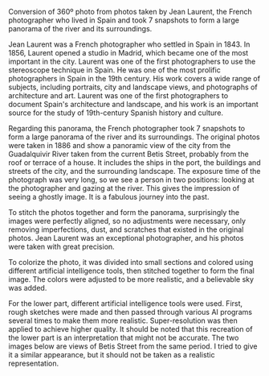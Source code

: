 Conversion of 360º photo from photos taken by Jean Laurent, the French photographer who lived in Spain and took 7 snapshots to form a large panorama of the river and its surroundings.

Jean Laurent was a French photographer who settled in Spain in 1843. In 1856, Laurent opened a studio in Madrid, which became one of the most important in the city. Laurent was one of the first photographers to use the stereoscope technique in Spain. He was one of the most prolific photographers in Spain in the 19th century. His work covers a wide range of subjects, including portraits, city and landscape views, and photographs of architecture and art. Laurent was one of the first photographers to document Spain's architecture and landscape, and his work is an important source for the study of 19th-century Spanish history and culture.

Regarding this panorama, the French photographer took 7 snapshots to form a large panorama of the river and its surroundings. The original photos were taken in 1886 and show a panoramic view of the city from the Guadalquivir River taken from the current Betis Street, probably from the roof or terrace of a house. It includes the ships in the port, the buildings and streets of the city, and the surrounding landscape. The exposure time of the photograph was very long, so we see a person in two positions: looking at the photographer and gazing at the river. This gives the impression of seeing a ghostly image. It is a fabulous journey into the past.

To stitch the photos together and form the panorama, surprisingly the images were perfectly aligned, so no adjustments were necessary, only removing imperfections, dust, and scratches that existed in the original photos. Jean Laurent was an exceptional photographer, and his photos were taken with great precision.

To colorize the photo, it was divided into small sections and colored using different artificial intelligence tools, then stitched together to form the final image. The colors were adjusted to be more realistic, and a believable sky was added.

For the lower part, different artificial intelligence tools were used. First, rough sketches were made and then passed through various AI programs several times to make them more realistic. Super-resolution was then applied to achieve higher quality. It should be noted that this recreation of the lower part is an interpretation that might not be accurate. The two images below are views of Betis Street from the same period. I tried to give it a similar appearance, but it should not be taken as a realistic representation.
